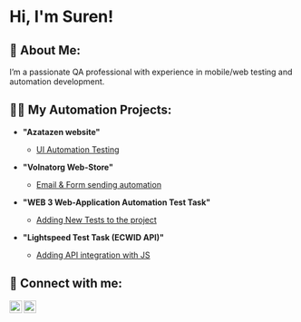 <h1>Hi, I'm Suren! </h1>
<h2>🌟 About Me:</h2>

<p> I’m a passionate QA professional with experience in mobile/web testing and automation development.</p>

<h2>👨‍💻 My Automation Projects:</h2>

- <b>"Azatazen website"</b>
  - [UI Automation Testing](https://github.com/sarz77/azatazen/blob/main/README.md)

- <b>"Volnatorg Web-Store"</b>
  - [Email & Form sending automation](https://github.com/sarz77/volnatorg/blob/main/README.md)

- <b>"WEB 3 Web-Application Automation Test Task"</b>
  - [Adding New Tests to the project](https://github.com/sarz77/dapp-test-automation-playwright-synpress/blob/main/README.md)
 
- <b>"Lightspeed Test Task (ECWID API)"</b>
  - [Adding API integration with JS](https://github.com/sarz77/LightspeedTestTask/README.md)

<h2> 🤳 Connect with me:</h2>

[<img align="left" alt="SurenArzanyan | LinkedIn" width="22px" src="https://cdn.jsdelivr.net/npm/simple-icons@v3/icons/linkedin.svg" />][linkedin]
[<img align="left" alt="SurenArznayn | Telegram" width="22px" src="https://cdn.jsdelivr.net/npm/simple-icons@3.13.0/icons/telegram.svg" />][telegram]

[telegram]: https://t.me/arzanyan23
[linkedin]: https://www.linkedin.com/in/suren777

